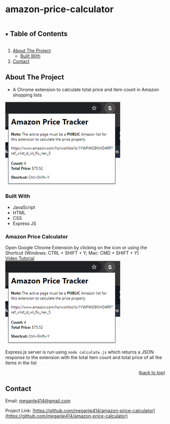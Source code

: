 # amazon-price-calculator
<!-- TABLE OF CONTENTS -->
<details open="open">
  <summary><h2 style="display: inline-block">Table of Contents</h2></summary>
  <ol>
    <li>
      <a href="#about-the-project">About The Project</a>
      <ul>
        <li><a href="#built-with">Built With</a></li>
      </ul>
    </li>
    <li><a href="#contact">Contact</a></li>
  </ol>
</details>

<!-- ABOUT THE PROJECT -->
## About The Project

* A Chrome extension to calculate total price and item count in Amazon shopping lists

<img src="images/extension.png">

### Built With

* JavaScript
* HTML
* CSS
* Express JS

### Amazon Price Calculator

Open Google Chrome Extension by clicking on the icon or using the Shortcut (Windows: CTRL + SHIFT + Y; Mac: CMD + SHIFT + Y)<br>
[Video Tutorial](https://github.com/meganle414/amazon-price-calculator/assets/66089268/4a0f473f-7d8e-41b9-8b03-6f02205cd12c)<br>
![Screenshot](https://github.com/meganle414/amazon-price-calculator/blob/main/images/extension.png?raw=true)

Express.js server is run using
```node calculate.js```
which returns a JSON response to the extension with the total item count and total price of all the items in the list

<p align="right">(<a href="#readme-top">back to top</a>)</p>

<!-- CONTACT -->
## Contact

Email: meganle414@gmail.com

Project Link: [https://github.com/meganle414/amazon-price-calculator](https://github.com/meganle414/amazon-price-calculator)

[linkedin-url]: https://linkedin.com/in/meganle414/
